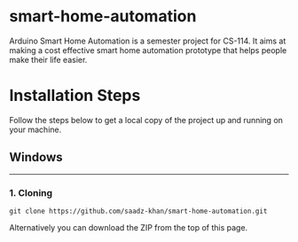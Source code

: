 # smart-home-automation
Arduino Smart Home Automation is a semester project for CS-114. It aims at making a cost effective smart home automation prototype that helps people make their life easier.

# Installation Steps

Follow the steps below to get a local copy of the project up and running on your machine.

## Windows
------------
### 1. Cloning
```
git clone https://github.com/saadz-khan/smart-home-automation.git
```
Alternatively you can download the ZIP from the top of this page.


